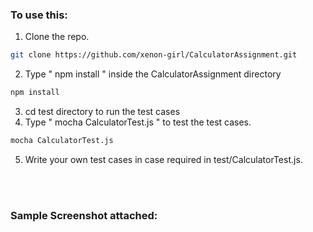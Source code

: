 ### To use this:
1. Clone the repo.
```bash
git clone https://github.com/xenon-girl/CalculatorAssignment.git
```
2. Type " npm install " inside the CalculatorAssignment directory
```bash
npm install
```
3. cd test directory to run the test cases
4. Type " mocha CalculatorTest.js " to test the test cases.
```bash
mocha CalculatorTest.js
```
5. Write your own test cases in case required in test/CalculatorTest.js.


<br>
<br>

### Sample Screenshot attached:

<div align="center">
    <img src=""/> <br>
</div>
<br>